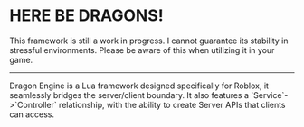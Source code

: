 # HERE BE DRAGONS!
This framework is still a work in progress. I cannot guarantee its stability in stressful environments. Please be aware of this when utilizing it in your game.
<hr></hr>
Dragon Engine is a Lua framework designed specifically for Roblox, it seamlessly bridges the server/client boundary.
It also features a `Service`->`Controller` relationship, with the ability to create Server APIs that clients can access.